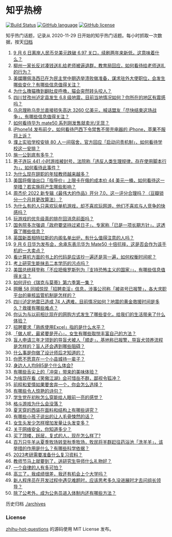 # 知乎热榜
[![Build Status](https://github.com/ToWeLong/zhihu-hot-questions/workflows/CI/badge.svg)](https://github.com/ToWeLong/zhihu-hot-questions/actions)
[![GitHub language](https://img.shields.io/badge/language-golang-orange.svg)](https://golang.org/)
[![GitHub license](https://img.shields.io/github/license/ToWeLong/zhihu-hot-questions)](https://github.com/ToWeLong/zhihu-hot-questions/blob/main/LICENSE)

知乎热门话题，记录从 2020-11-29 日开始的知乎热门话题。每小时抓取一次数据，按天[归档](./archives)

<!-- BEGIN -->

1. [9 月 6 日离岸人民币兑美元跌破 6.97 关口，续刷两年来新低，这意味着什么？](https://www.zhihu.com/question/552080351)
1. [柳州一家长反对凑钱送礼给老师被逼退群，教育局回应，如何看待给老师送礼的行为？](https://www.zhihu.com/question/552064306)
1. [美媒曝佩洛西已在为民主党中期选举溃败做准备，谋求驻外大使职位，会发生哪些变化？有哪些信息值得关注？](https://www.zhihu.com/question/552182281)
1. [为什么撸猫撸到翻肚皮呼噜，猫会突然转头咬人？](https://www.zhihu.com/question/304667186)
1. [四川甘孜州泸定县发生 6.8 级地震，目前当地情况如何？你所在的地区有震感吗？](https://www.zhihu.com/question/551889682)
1. [乌总理称乌克兰直接损失高达 3260 亿美元，喊话盟友「尽快结束这场战争」，有哪些信息值得关注？](https://www.zhihu.com/question/552115675)
1. [如何看待华为 mate50 系列刚发售就卖光/无货？](https://www.zhihu.com/question/552115492)
1. [iPhone14 发布前夕，如何看待巴西下令禁售不带充电器的 iPhone，苹果不服将上诉？](https://www.zhihu.com/question/552126068)
1. [濮上实验学校安排 80 人一间宿舍，官方回应「启动问责机制」，如何看待学校这一安排？](https://www.zhihu.com/question/552092710)
1. [施一公到底有多牛？](https://www.zhihu.com/question/36553777)
1. [男子连玩 441 小时游戏被封号，法院称「违反人类生理规律，存在使用脚本行为」，如何看待此事件？](https://www.zhihu.com/question/552190247)
1. [为什么现在辞职的年轻教师越来越多？](https://www.zhihu.com/question/445525729)
1. [美国将俄油出口「指导价」上限卡在俄的成本价 44 美元一桶，如何看待这一举措？若实施将产生哪些影响？](https://www.zhihu.com/question/552187905)
1. [周杰伦 2022 新专辑《最伟大的作品》开分 7.0，这一评分合理吗？（豆瓣锁分一个月并更改算法）？](https://www.zhihu.com/question/552025396)
1. [为什么有的人只喜欢玩单机游戏，却不喜欢玩网游，他们不喜欢与人竞争的快感吗？](https://www.zhihu.com/question/526111154)
1. [玩游戏的优先级真的排在回消息前面吗？](https://www.zhihu.com/question/541763151)
1. [国务院多次强调「政府要坚持过紧日子」，专家称「已是一项长期方针」，这透露了哪些信息？](https://www.zhihu.com/question/552015469)
1. [英国新首相特拉斯的内阁名单出炉，有什么值得注意的人吗？](https://www.zhihu.com/question/552176002)
1. [9 月 6 日华为发布会，余承东表示华为 Mate50 十倍抗摔，这是否会作为该手机的一大卖点？](https://www.zhihu.com/question/552046163)
1. [看计算机方面的书上的代码是应该抄一遍还是背一遍，如何权衡时间呢？](https://www.zhihu.com/question/552011374)
1. [考上研究生能抹去二本学历的污点吗？](https://www.zhihu.com/question/544383516)
1. [美国总统拜登称「不应把俄罗斯列为『支持恐怖主义的国家』」，有哪些信息值得关注？](https://www.zhihu.com/question/552057007)
1. [如何评价《瑞克与莫蒂》第六季第一集？](https://www.zhihu.com/question/551887399)
1. [网曝 58 同城惊现「招聘卖淫」信息，涉事公司称「被盗号已报警」，各大求职平台的审核监管机制是怎样的？](https://www.zhihu.com/question/552179576)
1. [四川泸定地震已造成 74 人遇难，目前情况如何？地震的黄金救援时间是多久？救援有哪些难点？](https://www.zhihu.com/question/552063668)
1. [你认为与以前相比现在的网购方式发生了哪些变化，给我们的生活带来了什么体验？](https://www.zhihu.com/question/552175225)
1. [招聘要求「熟练使用Excel」指的是什么水平？](https://www.zhihu.com/question/552009669)
1. [「做人呢，最紧要是开心」，女生有哪些取悦丰富自己的方法？](https://www.zhihu.com/question/552086622)
1. [盲人申请三年才领到的导盲犬被人「顺走」，基地称已报警，导盲犬领养流程是怎样的？盲人还会遇到哪些阻碍？](https://www.zhihu.com/question/552047643)
1. [什么事是你做了设计师后才知道的？](https://www.zhihu.com/question/533252202)
1. [你愿不愿意在一个小县城待一辈子？](https://www.zhihu.com/question/417662243)
1. [身边人人均985是个什么体会?](https://www.zhihu.com/question/533472529)
1. [有哪些舌尖上的「冲突」带来的美味体验？](https://www.zhihu.com/question/552001371)
1. [为啥现在看《笑傲江湖》会可惜岳不群，鄙视令狐冲？](https://www.zhihu.com/question/419837716)
1. [前程和爱情如果要舍弃一个，你会怎么选择？](https://www.zhihu.com/question/549409104)
1. [有哪些令人惊艳的诗句？](https://www.zhihu.com/question/548252468)
1. [学生党在初秋怎么穿能给人眼前一亮的感觉？](https://www.zhihu.com/question/340281116)
1. [格斗游戏为什么会没落？](https://www.zhihu.com/question/28628114)
1. [夏天穿的西装在面料和结构上有哪些讲究？](https://www.zhihu.com/question/21466815)
1. [有哪些小孩子说出的让人毛骨悚然的话？](https://www.zhihu.com/question/64004245)
1. [女生头发少怎样增加发量让头发变多？](https://www.zhihu.com/question/61478372)
1. [关于网络安全，你知道多少？](https://www.zhihu.com/question/549506169)
1. [买了顶楼，跃层，复式的人，现在怎么样了?](https://www.zhihu.com/question/356667767)
1. [百万只牛羊从夏季牧场转至秋季牧场，牧民将羊群赶往药浴池「洗羊羊」，该举措的作用是什么？有哪些科学依据？](https://www.zhihu.com/question/551885088)
1. [2023考研需要准备什么复习资料？](https://www.zhihu.com/question/462814250)
1. [教师节马上就要到了，送研究生导师什么礼物好？](https://www.zhihu.com/question/484944917)
1. [一个自律的人有多可怕？](https://www.zhihu.com/question/304924099)
1. [高三了，我成绩很差，我还有机会上个大学吗？](https://www.zhihu.com/question/552108392)
1. [新人程序员在开发过程中遇见难题时，应该思考多久没进展时才去问组长领导？](https://www.zhihu.com/question/546505503)
1. [除了公考外，成为公务员进入体制内还有哪些方法？](https://www.zhihu.com/question/394823722)

<!-- END -->

历史归档 [./archives](./archives)


### License
[zhihu-hot-questions](https://github.com/towelong/zhihu-hot-questions) 的源码使用 MIT License 发布。